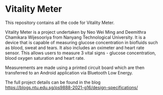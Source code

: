 # Vitality Meter

This repository contains all the code for Vitality Meter.

Vitality Meter is a project undertaken by Neo Wei Ming and Deemithra Chamikara Wijesooriya from Nanyang Technological University. It is a device that is capable of measuring glucose concentration in biofluids such as blood, sweat and tears. It also includes an oximeter and heart rate sensor. This allows users to measure 3 vital signs - glucose concentration, blood oxygen saturation and heart rate. 

Measurements are made using a printed circuit board which are then transferred to an Android application via Bluetooth Low Energy. 

The full project details can be found in the blog https://blogs.ntu.edu.sg/ps9888-2021-g16/design-specifications/
